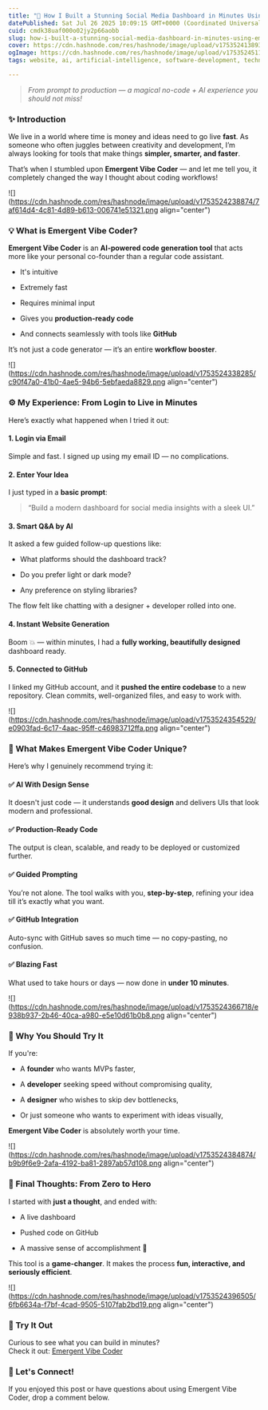```yaml
---
title: "🚀 How I Built a Stunning Social Media Dashboard in Minutes Using Emergent Vibe Coder"
datePublished: Sat Jul 26 2025 10:09:15 GMT+0000 (Coordinated Universal Time)
cuid: cmdk38uaf000o02jy2p66aobb
slug: how-i-built-a-stunning-social-media-dashboard-in-minutes-using-emergent-vibe-coder
cover: https://cdn.hashnode.com/res/hashnode/image/upload/v1753524138939/541b1070-ce61-49f7-9ab7-065b2418792a.png
ogImage: https://cdn.hashnode.com/res/hashnode/image/upload/v1753524511037/d1d30da5-4ed0-4552-80a7-86e3f8feebcd.png
tags: website, ai, artificial-intelligence, software-development, technology, web-development, learning, full-stack, tech, hashnode, trending, hashnodecommunity, viral, ai-tools, emergent

---
```


> *From prompt to production — a magical no-code + AI experience you should not miss!*

### ✨ Introduction

We live in a world where time is money and ideas need to go live **fast**. As someone who often juggles between creativity and development, I’m always looking for tools that make things **simpler, smarter, and faster**.

That’s when I stumbled upon **Emergent Vibe Coder** — and let me tell you, it completely changed the way I thought about coding workflows!

![](https://cdn.hashnode.com/res/hashnode/image/upload/v1753524238874/7af614d4-4c81-4d89-b613-006741e51321.png align="center")

### 💡 What is Emergent Vibe Coder?

**Emergent Vibe Coder** is an **AI-powered code generation tool** that acts more like your personal co-founder than a regular code assistant.

* It's intuitive
    
* Extremely fast
    
* Requires minimal input
    
* Gives you **production-ready code**
    
* And connects seamlessly with tools like **GitHub**
    

It’s not just a code generator — it’s an entire **workflow booster**.

![](https://cdn.hashnode.com/res/hashnode/image/upload/v1753524338285/c90f47a0-41b0-4ae5-94b6-5ebfaeda8829.png align="center")

### ⚙️ My Experience: From Login to Live in Minutes

Here’s exactly what happened when I tried it out:

#### 1\. **Login via Email**

Simple and fast. I signed up using my email ID — no complications.

#### 2\. **Enter Your Idea**

I just typed in a **basic prompt**:

> “Build a modern dashboard for social media insights with a sleek UI.”

#### 3\. **Smart Q&A by AI**

It asked a few guided follow-up questions like:

* What platforms should the dashboard track?
    
* Do you prefer light or dark mode?
    
* Any preference on styling libraries?
    

The flow felt like chatting with a designer + developer rolled into one.

#### 4\. **Instant Website Generation**

Boom 💥 — within minutes, I had a **fully working, beautifully designed** dashboard ready.

#### 5\. **Connected to GitHub**

I linked my GitHub account, and it **pushed the entire codebase** to a new repository. Clean commits, well-organized files, and easy to work with.

![](https://cdn.hashnode.com/res/hashnode/image/upload/v1753524354529/e0903fad-6c17-4aac-95ff-c46983712ffa.png align="center")

### 🎯 What Makes Emergent Vibe Coder Unique?

Here’s why I genuinely recommend trying it:

#### ✅ AI With Design Sense

It doesn't just code — it understands **good design** and delivers UIs that look modern and professional.

#### ✅ Production-Ready Code

The output is clean, scalable, and ready to be deployed or customized further.

#### ✅ Guided Prompting

You’re not alone. The tool walks with you, **step-by-step**, refining your idea till it’s exactly what you want.

#### ✅ GitHub Integration

Auto-sync with GitHub saves so much time — no copy-pasting, no confusion.

#### ✅ Blazing Fast

What used to take hours or days — now done in **under 10 minutes**.

![](https://cdn.hashnode.com/res/hashnode/image/upload/v1753524366718/e938b937-2b46-40ca-a980-e5e10d61b0b8.png align="center")

### 🧠 Why You Should Try It

If you're:

* A **founder** who wants MVPs faster,
    
* A **developer** seeking speed without compromising quality,
    
* A **designer** who wishes to skip dev bottlenecks,
    
* Or just someone who wants to experiment with ideas visually,
    

**Emergent Vibe Coder** is absolutely worth your time.

![](https://cdn.hashnode.com/res/hashnode/image/upload/v1753524384874/b9b9f6e9-2afa-4192-ba81-2897ab57d108.png align="center")

### 📸 Final Thoughts: From Zero to Hero

I started with **just a thought**, and ended with:

* A live dashboard
    
* Pushed code on GitHub
    
* A massive sense of accomplishment 🚀
    

This tool is a **game-changer**. It makes the process **fun, interactive, and seriously efficient**.

![](https://cdn.hashnode.com/res/hashnode/image/upload/v1753524396505/6fb6634a-f7bf-4cad-9505-5107fab2bd19.png align="center")

### 🔗 Try It Out

Curious to see what you can build in minutes?  
Check it out: [Emergent Vibe Coder](https://app.emergent.sh/login)

### 💬 Let's Connect!

If you enjoyed this post or have questions about using Emergent Vibe Coder, drop a comment below.